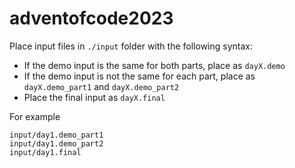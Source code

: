 # adventofcode2023

Place input files in `./input` folder with the following syntax:
 - If the demo input is the same for both parts, place as `dayX.demo`
 - If the demo input is not the same for each part, place as `dayX.demo_part1` and `dayX.demo_part2`
 - Place the final input as `dayX.final`

For example
```
input/day1.demo_part1
input/day1.demo_part2
input/day1.final
```